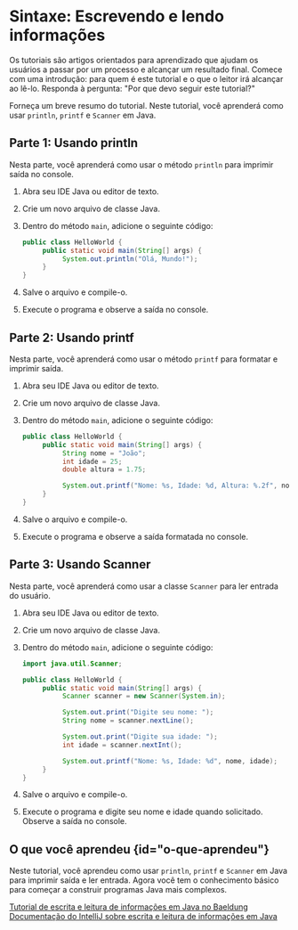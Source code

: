 # Sintaxe: Escrevendo e lendo informações

Os tutoriais são artigos orientados para aprendizado que ajudam os usuários a passar por um processo e alcançar um resultado final. 
Comece com uma introdução: para quem é este tutorial e o que o leitor irá alcançar ao lê-lo.
Responda à pergunta: "Por que devo seguir este tutorial?"

Forneça um breve resumo do tutorial.
Neste tutorial, você aprenderá como usar `println`, `printf` e `Scanner` em Java.

## Parte 1: Usando println

Nesta parte, você aprenderá como usar o método `println` para imprimir saída no console.

1. Abra seu IDE Java ou editor de texto.

2. Crie um novo arquivo de classe Java.

3. Dentro do método `main`, adicione o seguinte código:

    ```java
    public class HelloWorld {
         public static void main(String[] args) {
              System.out.println("Olá, Mundo!");
         }
    }
    ```

4. Salve o arquivo e compile-o.

5. Execute o programa e observe a saída no console.

## Parte 2: Usando printf

Nesta parte, você aprenderá como usar o método `printf` para formatar e imprimir saída.

1. Abra seu IDE Java ou editor de texto.

2. Crie um novo arquivo de classe Java.

3. Dentro do método `main`, adicione o seguinte código:

    ```java
    public class HelloWorld {
         public static void main(String[] args) {
              String nome = "João";
              int idade = 25;
              double altura = 1.75;

              System.out.printf("Nome: %s, Idade: %d, Altura: %.2f", nome, idade, altura);
         }
    }
    ```

4. Salve o arquivo e compile-o.

5. Execute o programa e observe a saída formatada no console.

## Parte 3: Usando Scanner

Nesta parte, você aprenderá como usar a classe `Scanner` para ler entrada do usuário.

1. Abra seu IDE Java ou editor de texto.

2. Crie um novo arquivo de classe Java.

3. Dentro do método `main`, adicione o seguinte código:

    ```java
    import java.util.Scanner;

    public class HelloWorld {
         public static void main(String[] args) {
              Scanner scanner = new Scanner(System.in);

              System.out.print("Digite seu nome: ");
              String nome = scanner.nextLine();

              System.out.print("Digite sua idade: ");
              int idade = scanner.nextInt();

              System.out.printf("Nome: %s, Idade: %d", nome, idade);
         }
    }
    ```

4. Salve o arquivo e compile-o.

5. Execute o programa e digite seu nome e idade quando solicitado. Observe a saída no console.

## O que você aprendeu {id="o-que-aprendeu"}

Neste tutorial, você aprendeu como usar `println`, `printf` e `Scanner` em Java para imprimir saída e ler entrada. Agora você tem o conhecimento básico para começar a construir programas Java mais complexos.

<seealso>
    <category ref="wrs">
      <a href="https://www.baeldung.com/java-io">Tutorial de escrita e leitura de informações em Java no Baeldung</a>
      <a href="https://www.jetbrains.com/help/idea/working-with-files.html">Documentação do IntelliJ sobre escrita e leitura de informações em Java</a>
   </category>
</seealso>
